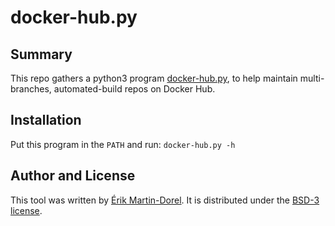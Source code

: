 # docker-hub.py

## Summary

This repo gathers a python3 program [docker-hub.py](./docker-hub.py),
to help maintain multi-branches, automated-build repos on Docker Hub.

## Installation

Put this program in the `PATH` and run: `docker-hub.py -h`

## Author and License

This tool was written by [Érik Martin-Dorel](https://github.com/erikmd).
It is distributed under the
[BSD-3 license](https://opensource.org/licenses/BSD-3-Clause).
